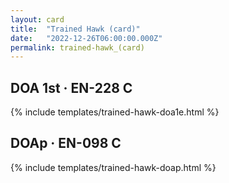 ```yaml
---
layout: card
title:  "Trained Hawk (card)"
date:   "2022-12-26T06:00:00.000Z"
permalink: trained-hawk_(card)
---
```


## DOA 1st &middot; EN-228 C

{% include templates/trained-hawk-doa1e.html %}


## DOAp &middot; EN-098 C

{% include templates/trained-hawk-doap.html %}
